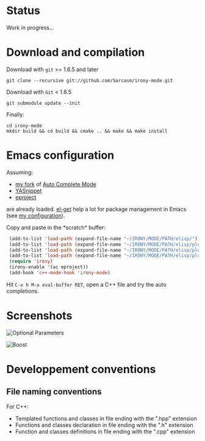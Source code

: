 # Status

Work in progress...


# Download and compilation

Download with `git` >= 1.6.5 and later

    git clone --recursive git://github.com/Sarcasm/irony-mode.git

Download with `Git` < 1.6.5

    git submodule update --init

Finally:

    cd irony-mode
    mkdir build && cd build && cmake .. && make && make install

# Emacs configuration

Assuming:

* [my fork](https://github.com/Sarcasm/auto-complete/) of
  [Auto Complete Mode](http://cx4a.org/software/auto-complete/)
* [YASnippet](http://code.google.com/p/yasnippet/)
* [eproject](https://github.com/jrockway/eproject)

are already loaded. [el-get](https://github.com/dimitri/el-get) help a
lot for package management in Emacs (see
[my configuration](https://github.com/Sarcasm/.emacs.d/blob/master/sarcasm-elisp/sarcasm-el-get.el)).

Copy and paste in the \*scratch\* buffer:

~~~~~ el
 (add-to-list 'load-path (expand-file-name "~/IRONY/MODE/PATH/elisp/"))
 (add-to-list 'load-path (expand-file-name "~/IRONY/MODE/PATH/elisp/plugins/"))
 (add-to-list 'load-path (expand-file-name "~/IRONY/MODE/PATH/elisp/plugins/posn-on-screen"))
 (add-to-list 'load-path (expand-file-name "~/IRONY/MODE/PATH/elisp/plugins/popup-frame"))
 (require 'irony)
 (irony-enable '(ac eproject))
 (add-hook 'c++-mode-hook 'irony-mode)
~~~~~

Hit `C-x h M-x eval-buffer RET`, open a C++ file and try the auto completions.


# Screenshots

![Optional Parameters](./irony-mode/raw/master/screenshots/optional-parameters.png)

![Boost](./irony-mode/raw/master/screenshots/boost-example.png)


# Developpement conventions

## File naming conventions

For C++:

* Templated functions and classes in file ending with the ".hpp"
  extension
* Functions and classes declaration in file ending with the ".h"
  extension
* Function and classes definitions in file ending with the ".cpp"
  extension
